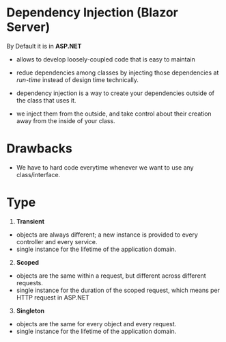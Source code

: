 # Dependency Injection (Blazor Server)

By Default it is in **ASP.NET**

- allows to develop loosely-coupled code that is easy to maintain
- redue dependencies among classes by injecting those dependencies at *run-time* instead of design time technically.

- dependency injection is a way to create your dependencies outside of the class that uses it. 
- we inject them from the outside, and take control about their creation away from the inside of your class.

# Drawbacks
- We have to hard code everytime whenever we want to use any class/interface.

# Type 

1. **Transient** 
- objects are always different; a new instance is provided to every controller and every service. 
- single instance for the lifetime of the application domain.
2. **Scoped** 
- objects are the same within a request, but different across different requests.
- single instance for the duration of the scoped request, which means per HTTP request in ASP.NET
3. **Singleton** 
- objects are the same for every object and every request. 
-  single instance for the lifetime of the application domain.
